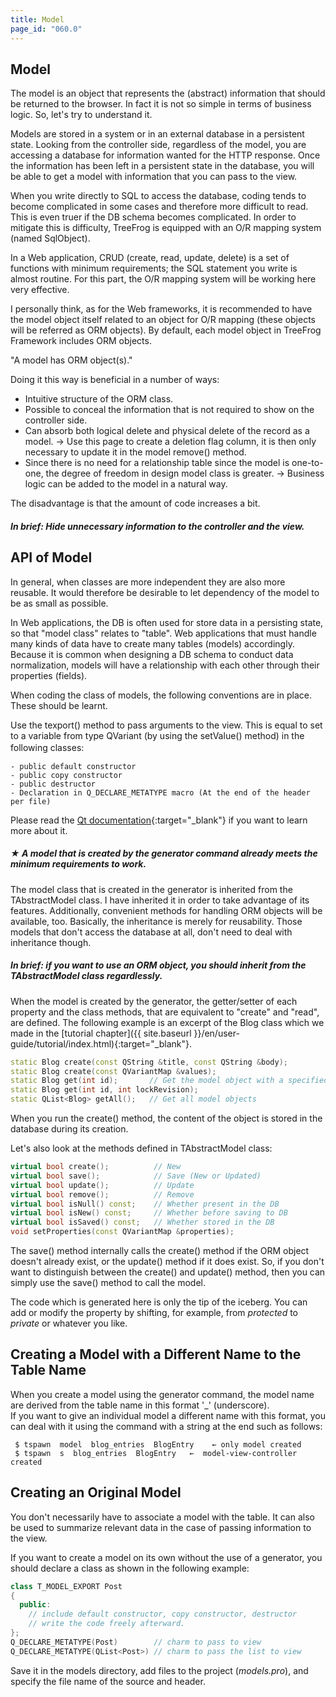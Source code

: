 ```yaml
---
title: Model
page_id: "060.0"
---
```


## Model

The model is an object that represents the (abstract) information that should be returned to the browser. In fact it is not so simple in terms of business logic. So, let's try to understand it.

Models are stored in a system or in an external database in a persistent state. Looking from the controller side, regardless of the model, you are accessing a database for information wanted for the HTTP response. Once the information has been left in a persistent state in the database, you will be able to get a model with information that you can pass to the view.

When you write directly to SQL to access the database, coding tends to become complicated in some cases and therefore more difficult to read. This is even truer if the DB schema becomes complicated. In order to mitigate this is difficulty, TreeFrog is equipped with an O/R mapping system (named SqlObject).

In a Web application, CRUD (create, read, update, delete) is a set of functions with minimum requirements; the SQL statement you write is almost routine. For this part, the O/R mapping system will be working here very effective.

I personally think, as for the Web frameworks, it is recommended to have the model object itself related to an object for O/R mapping (these objects will be referred as ORM objects). By default, each model object in TreeFrog Framework includes ORM objects.

   "A model has ORM object(s)."

Doing it this way is beneficial in a number of ways:

* Intuitive structure of the ORM class.
* Possible to conceal the information that is not required to show on the controller side.
* Can absorb both logical delete and physical delete of the record as a model.
 → Use this page to create a deletion flag column, it is then only necessary to update it in the model remove() method.
* Since there is no need for a relationship table since the model is one-to-one, the degree of freedom in design model class is greater.
 → Business logic can be added to the model in a natural way.

The disadvantage is that the amount of code increases a bit.

##### In brief: Hide unnecessary information to the controller and the view.

## API of Model

In general, when classes are more independent they are also more reusable. It would therefore be desirable to let dependency of the model to be as small as possible.

In Web applications, the DB is often used for store data in a persisting state, so that "model class" relates to "table". Web applications that must handle many kinds of data have to create many tables (models) accordingly. Because it is common when designing a DB schema to conduct data normalization, models will have a relationship with each other through their properties (fields).

When coding the class of models, the following conventions are in place. These should be learnt.

Use the texport() method to pass arguments to the view.
This is equal to set to a variable from type QVariant (by using the setValue() method) in the following classes:　

    - public default constructor
    - public copy constructor
    - public destructor
    - Declaration in Q_DECLARE_METATYPE macro (At the end of the header per file)

Please read the [Qt documentation](https://doc.qt.io/qt-6/qmetatype.html){:target="_blank"} if you want to learn more about it.

##### ★ A model that is created by the generator command already meets the minimum requirements to work.

The model class that is created in the generator is inherited from the TAbstractModel class. I have inherited it in order to take advantage of its features. Additionally, convenient methods for handling ORM objects will be available, too. Basically, the inheritance is merely for reusability. Those models that don't access the database at all, don't need to deal with inheritance though.

##### In brief: if you want to use an ORM object, you should inherit from the TAbstractModel class regardlessly.

When the model is created by the generator, the getter/setter of each property and the class methods, that are equivalent to "create" and "read", are defined. The following example is an excerpt of the Blog class which we made in the [tutorial chapter]({{ site.baseurl }}/en/user-guide/tutorial/index.html){:target="_blank"}.

```c++
static Blog create(const QString &title, const QString &body);
static Blog create(const QVariantMap &values);
static Blog get(int id);       // Get the model object with a specified ID
static Blog get(int id, int lockRevision);
static QList<Blog> getAll();   // Get all model objects
```

When you run the create() method, the content of the object is stored in the database during its creation.

Let's also look at the methods defined in TAbstractModel class:

```c++
virtual bool create();          // New
virtual bool save();            // Save (New or Updated)
virtual bool update();          // Update
virtual bool remove();          // Remove
virtual bool isNull() const;    // Whether present in the DB
virtual bool isNew() const;     // Whether before saving to DB
virtual bool isSaved() const;   // Whether stored in the DB
void setProperties(const QVariantMap &properties);
```

The save() method internally calls the create() method if the ORM object doesn't already exist, or the update() method if it does exist. So, if you don't want to distinguish between the create() and update() method, then you can simply use the save() method to call the model.

The code which is generated here is only the tip of the iceberg. You can add or modify the property by shifting, for example, from *protected* to *private* or whatever you like.

## Creating a Model with a Different Name to the Table Name

When you create a model using the generator command, the model name are derived from the table name in this format '_' (underscore).<br>
If you want to give an individual model a different name with this format, you can deal with it using the command with a string at the end such as follows:

```
 $ tspawn  model  blog_entries  BlogEntry    ← only model created
 $ tspawn  s  blog_entries  BlogEntry   ←  model-view-controller created
```

## Creating an Original Model

You don't necessarily have to associate a model with the table. It can also be used to summarize relevant data in the case of passing information to the view.

If you want to create a model on its own without the use of a generator, you should declare a class as shown in the following example:

```c++
class T_MODEL_EXPORT Post
{
  public:
    // include default constructor, copy constructor, destructor
    // write the code freely afterward.
};
Q_DECLARE_METATYPE(Post)        // charm to pass to view
Q_DECLARE_METATYPE(QList<Post>) // charm to pass the list to view
```

Save it in the models directory, add files to the project (*models.pro*), and specify the file name of the source and header.
